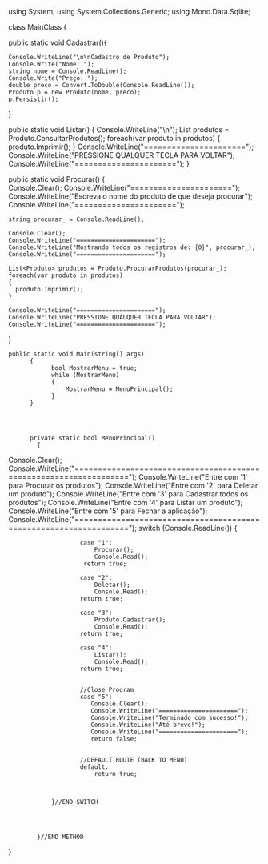 using System;
using System.Collections.Generic;
using Mono.Data.Sqlite;


class MainClass {

   
  public static void Cadastrar(){
 
    Console.WriteLine("\n\nCadastro de Produto");
    Console.Write("Nome: ");
    string nome = Console.ReadLine();
    Console.Write("Preço: ");
    double preco = Convert.ToDouble(Console.ReadLine());
    Produto p = new Produto(nome, preco);
    p.Persistir();

  }

  public static void Listar()
  {
    Console.WriteLine("\n");
    List<Produto> produtos = Produto.ConsultarProdutos();
    foreach(var produto in produtos)
    {
      produto.Imprimir();
    }
    Console.WriteLine("======================");
    Console.WriteLine("PRESSIONE QUALQUER TECLA PARA VOLTAR");
    Console.WriteLine("======================");
  }


  public static void Procurar()
  {  
    Console.Clear();
    Console.WriteLine("======================");
    Console.WriteLine("Escreva o nome do produto de que deseja procurar");
    Console.WriteLine("======================");

    string procurar_ = Console.ReadLine();
 
    Console.Clear();
    Console.WriteLine("======================");
    Console.WriteLine("Mostrando todos os registros de: {0}", procurar_);
    Console.WriteLine("======================");
  
    List<Produto> produtos = Produto.ProcurarProdutos(procurar_);
    foreach(var produto in produtos)
    {
      produto.Imprimir();
    }
  
    Console.WriteLine("======================");
    Console.WriteLine("PRESSIONE QUALQUER TECLA PARA VOLTAR");
    Console.WriteLine("======================");
  }
 

 
    public static void Main(string[] args)
          {                 
                bool MostrarMenu = true;
                while (MostrarMenu)
                {
                    MostrarMenu = MenuPrincipal();
                }
          }




          private static bool MenuPrincipal()
            {
Console.Clear();
                Console.WriteLine("==================================================================");
                Console.WriteLine("Entre com '1' para Procurar os produtos");
                Console.WriteLine("Entre com '2' para Deletar um produto");
                Console.WriteLine("Entre com '3' para Cadastrar todos os produtos");
                Console.WriteLine("Entre com '4' para Listar um produto");
                Console.WriteLine("Entre com '5' para Fechar a aplicação");
                Console.WriteLine("==================================================================");
                switch (Console.ReadLine())
                {
                        
                        case "1":
                            Procurar();
                            Console.Read();    
                         return true;

                        case "2":
                            Deletar();
                            Console.Read();                          
                        return true;

                        case "3":
                            Produto.Cadastrar();
                            Console.Read();                          
                        return true;

                        case "4":                       
                            Listar();
                            Console.Read();   
                        return true;


                        //Close Program
                        case "5":
                           Console.Clear();
                           Console.WriteLine("======================");
                           Console.WriteLine("Terminado com sucesso!");
                           Console.WriteLine("Até breve!");
                           Console.WriteLine("======================");
                           return false;
                           

                        //DEFAULT ROUTE (BACK TO MENU)
                        default:
                            return true;



                }//END SWITCH




            }//END METHOD


}
